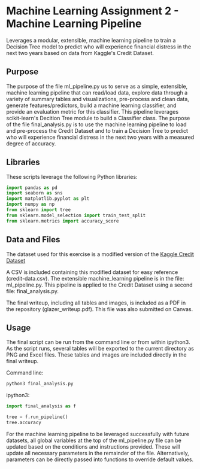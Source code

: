 # Machine Learning Assignment 2 - Machine Learning Pipeline
Leverages a modular, extensible, machine learning pipeline to train a Decision
Tree model to predict who will experience financial distress in the next two
years based on data from Kaggle's Credit Dataset.

## Purpose
The purpose of the file ml_pipeline.py us to serve as a simple, extensible,
machine learning pipeline that can read/load data, explore data through
a variety of summary tables and visualizations, pre-process and clean data,
generate features/predictors, build a machine learning classifier, and
provide an evaluation metric for this classifier. This pipeline leverages
scikit-learn's Decition Tree module to build a Classifier class. The purpose
of the file final_analysis.py is to use the machine learning pipeline to
load and pre-process the Credit Dataset and to train a Decision Tree
to predict who will experience financial distress in the next two years
with a measured degree of accuracy.

## Libraries
These scripts leverage the following Python libraries:

```python
import pandas as pd
import seaborn as sns
import matplotlib.pyplot as plt
import numpy as np
from sklearn import tree
from sklearn.model_selection import train_test_split
from sklearn.metrics import accuracy_score
```

## Data and Files
The dataset used for this exercise is a modified version of the
[Kaggle Credit Dataset](https://www.kaggle.com/c/GiveMeSomeCredit/data)

A CSV is included containing this modified dataset for easy reference
(credit-data.csv). The extensible machine_learning pipeline is in the file:
ml_pipeline.py. This pipeline is applied to the Credit Dataset using a
second file: final_analysis.py.

The final writeup, including all tables and images, is included as a PDF in
the repository (glazer_writeup.pdf). This file was also submitted on Canvas.

## Usage
The final script can be run from the command line or from within ipython3.
As the script runs, several tables will be exported to the current directory
as PNG and Excel files. These tables and images are included directly
in the final writeup.

Command line:

```bash
python3 final_analysis.py
```

ipython3:

```python
import final_analysis as f

tree = f.run_pipeline()
tree.accuracy
```

For the machine learning pipeline to be leveraged successfully with future
datasets, all global variables at the top of the ml_pipeline.py file can
be updated based on the conditions and instructions provided. These will
update all necessary parameters in the remainder of the file. Alternatively,
parameters can be directly passed into functions to override default values.
